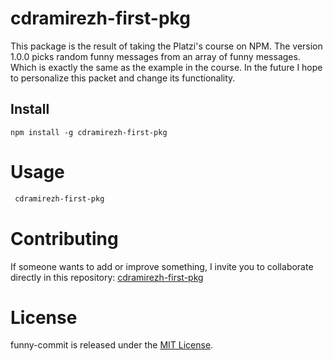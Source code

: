 # cdramirezh-first-pkg

This package is the result of taking the Platzi's course on NPM.
The version 1.0.0 picks random funny messages from an array of funny messages. Which is exactly the same as the example in the course.
In the future I hope to personalize this packet and change its functionality.

## Install

```npm
npm install -g cdramirezh-first-pkg
```

# Usage

```bash
 cdramirezh-first-pkg
```

# Contributing

If someone wants to add or improve something, I invite you to collaborate directly in this repository: [cdramirezh-first-pkg](https://github.com/cdramirezh/cdramirezh-first-pkg)

# License

funny-commit is released under the [MIT License](https://opensource.org/licenses/MIT).